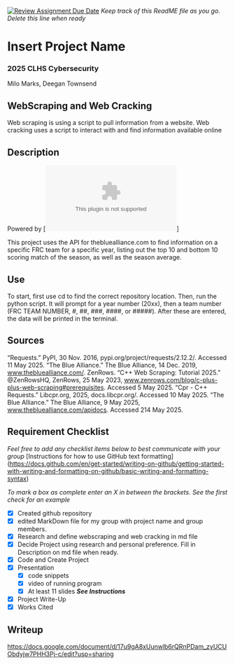 [![Review Assignment Due Date](https://classroom.github.com/assets/deadline-readme-button-22041afd0340ce965d47ae6ef1cefeee28c7c493a6346c4f15d667ab976d596c.svg)](https://classroom.github.com/a/L5GNwFiz)
_Keep track of this ReadME file as you go. Delete this line when ready_ 
# Insert Project Name
### 2025 CLHS Cybersecurity
Milo Marks, Deegan Townsend

## WebScraping and Web Cracking
Web scraping is using a script to pull information from a website.
Web cracking uses a script to interact with and find information available online

## Description
Powered by [![The Blue Alliance!](thebluealliance.com)]

This project uses the API for thebluealliance.com to find information on a specific FRC team for a specific year, listing out the top 10 and bottom 10 scoring match of the season, as well as the season average.

## Use
To start, first use cd to find the correct repository location. Then, run the python script. It will prompt for a year number (20xx), then a team number (FRC TEAM NUMBER, #, ##, ###, ####, or #####). After these are entered, the data will be printed in the terminal.

## Sources
   “Requests.” PyPI, 30 Nov. 2016, pypi.org/project/requests/2.12.2/. Accessed 11 May 2025.
   “The Blue Alliance.” The Blue Alliance, 14 Dec. 2019, www.thebluealliance.com/.
   ZenRows. “C++ Web Scraping: Tutorial 2025.” @ZenRowsHQ, ZenRows, 25 May 2023, www.zenrows.com/blog/c-plus-plus-web-scraping#prerequisites. Accessed 5 May 2025.
   “Cpr - C++ Requests.” Libcpr.org, 2025, docs.libcpr.org/. Accessed 10 May 2025.
   “The Blue Alliance.” The Blue Alliance, 9 May 2025, www.thebluealliance.com/apidocs. Accessed 214 May 2025.
   

## Requirement Checklist
_Feel free to add any checklist items below to best communicate with your group_
[Instructions for how to use GitHub text formatting] (https://docs.github.com/en/get-started/writing-on-github/getting-started-with-writing-and-formatting-on-github/basic-writing-and-formatting-syntax) 

_To mark a box as complete enter an X in between the brackets. See the first check for an example_
- [X] Created github repository
- [X] edited MarkDown file for my group with project name and group members.
- [X] Research and define webscraping and web cracking in md file
- [X] Decide Project using research and personal preference. Fill in Description on md file when ready.
- [X] Code and Create Project
- [X] Presentation
   - [X] code snippets
   - [X] video of running program
   - [X] At least 11 slides **_See Instructions_**
- [X] Project Write-Up
- [X] Works Cited

## Writeup
https://docs.google.com/document/d/17u9gA8xUunwlb6rQRnPDam_zyUCUObdyjw7PHH3Pj-c/edit?usp=sharing
